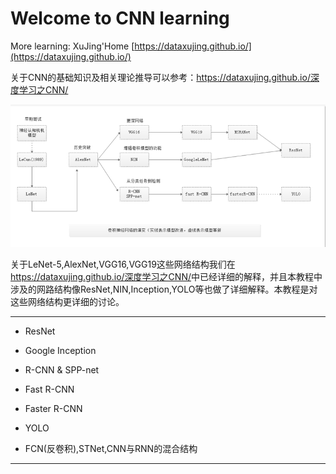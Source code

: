 # Welcome to CNN learning

More learning: XuJing'Home [https://dataxujing.github.io/](https://dataxujing.github.io/)

关于CNN的基础知识及相关理论推导可以参考：<https://dataxujing.github.io/深度学习之CNN/>

<div align=center>
<img src="../img/index/cnn_hist.png" />
</div>


关于LeNet-5,AlexNet,VGG16,VGG19这些网络结构我们在<https://dataxujing.github.io/深度学习之CNN/>中已经详细的解释，并且本教程中涉及的网路结构像ResNet,NIN,Inception,YOLO等也做了详细解释。本教程是对这些网络结构更详细的讨论。

----

+ ResNet

+ Google Inception

+ R-CNN & SPP-net

+ Fast R-CNN

+ Faster R-CNN

+ YOLO

+ FCN(反卷积),STNet,CNN与RNN的混合结构

----




